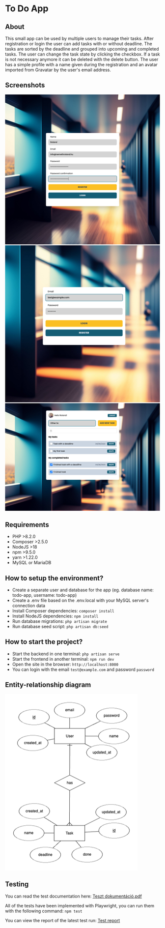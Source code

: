 # To Do App

## About

This small app can be used by multiple users to manage their tasks.
After registration or login the user can add tasks with or without deadline. The tasks are sorted by the deadline and grouped into upcoming and completed tasks. The user can change the task state by clicking the checkbox. If a task is not necessary anymore it can be deleted with the delete button.
The user has a simple profile with a name given during the registration and an avatar imported from Gravatar by the user's email address.

## Screenshots

![Registration](screenshots/register.png)
![Login](screenshots/login.png)
![App](screenshots/app.png)

## Requirements

-   PHP >8.2.0
-   Composer >2.5.0
-   NodeJS >18
-   npm >9.5.0
-   yarn >1.22.0
-   MySQL or MariaDB

## How to setup the environment?

-   Create a separate user and database for the app (eg. database name: todo-app, username: todo-app)
-   Create a .env file based on the .env.local with your MySQL server's connection data
-   Install Composer dependencies: `composer install`
-   Install NodeJS dependencies: `npm install`
-   Run database migrations: `php artisan migrate`
-   Run database seed script: `php artisan db:seed`

## How to start the project?

-   Start the backend in one terminal: `php artisan serve`
-   Start the frontend in another terminal: `npm run dev`
-   Open the site in the browser: `http://localhost:8000`
-   You can login with the email `test@example.com` and password `password`

## Entity-relationship diagram

![Entity-relationship diagram](erd.png)

## Testing

You can read the test documentation here: [Teszt dokumentáció.pdf](Teszt%20dokumentáció.pdf)

All of the tests have been implemented with Playwright, you can run them with the following command: `npm test`

You can view the report of the latest test run: [Test report](playwright-report.html)
